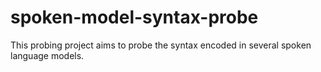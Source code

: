 # spoken-model-syntax-probe

This probing project aims to probe the syntax encoded in several spoken language models.
